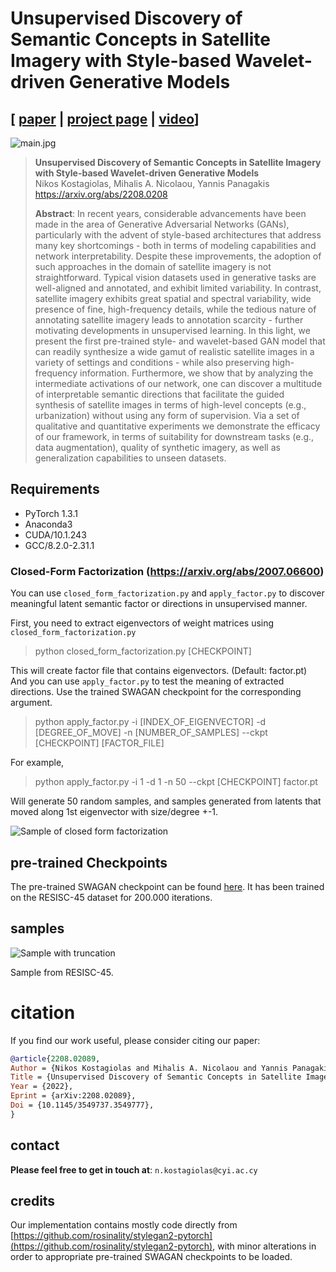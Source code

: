 # Unsupervised Discovery of Semantic Concepts in Satellite Imagery with Style-based Wavelet-driven Generative Models

## [ [paper](https://arxiv.org/abs/2208.02089) | [project page](https://kostagiolasn.github.io/setn2022/index.html) | [video](-)]

![main.jpg](./images/main.jpg)

> **Unsupervised Discovery of Semantic Concepts in Satellite Imagery with Style-based Wavelet-driven Generative Models**<br>
> Nikos Kostagiolas, Mihalis A. Nicolaou, Yannis Panagakis<br>
> https://arxiv.org/abs/2208.0208 <br>
>
> **Abstract**: In recent years, considerable advancements have been made in the area of Generative Adversarial Networks (GANs), particularly with the advent of style-based architectures that address many key shortcomings - both in terms of modeling capabilities and network interpretability. Despite these improvements, the adoption of such approaches in the domain of satellite imagery is not straightforward. Typical vision datasets used in generative tasks are well-aligned and annotated, and exhibit limited variability. In contrast, satellite imagery exhibits great spatial and spectral variability, wide presence of fine, high-frequency details, while the tedious nature of annotating satellite imagery leads to annotation scarcity - further motivating developments in unsupervised learning. In this light, we present the first pre-trained style- and wavelet-based GAN model that can readily synthesize a wide gamut of realistic satellite images in a variety of settings and conditions - while also preserving high-frequency information. Furthermore, we show that by analyzing the intermediate activations of our network, one can discover a multitude of interpretable semantic directions that facilitate the guided synthesis of satellite images in terms of high-level concepts (e.g., urbanization) without using any form of supervision. Via a set of qualitative and quantitative experiments we demonstrate the efficacy of our framework, in terms of suitability for downstream tasks (e.g., data augmentation), quality of synthetic imagery, as well as generalization capabilities to unseen datasets.

## Requirements

- PyTorch 1.3.1
- Anaconda3
- CUDA/10.1.243
- GCC/8.2.0-2.31.1

### Closed-Form Factorization (https://arxiv.org/abs/2007.06600)

You can use `closed_form_factorization.py` and `apply_factor.py` to discover meaningful latent semantic factor or directions in unsupervised manner.

First, you need to extract eigenvectors of weight matrices using `closed_form_factorization.py`

> python closed_form_factorization.py [CHECKPOINT]

This will create factor file that contains eigenvectors. (Default: factor.pt) And you can use `apply_factor.py` to test the meaning of extracted directions. Use the trained SWAGAN checkpoint for the corresponding argument.

> python apply_factor.py -i [INDEX_OF_EIGENVECTOR] -d [DEGREE_OF_MOVE] -n [NUMBER_OF_SAMPLES] --ckpt [CHECKPOINT] [FACTOR_FILE]

For example,

> python apply_factor.py -i 1 -d 1 -n 50 --ckpt [CHECKPOINT] factor.pt

Will generate 50 random samples, and samples generated from latents that moved along 1st eigenvector with size/degree +-1.

![Sample of closed form factorization](doc/factor_index-1_degree-1.0.png)

## pre-trained Checkpoints

The pre-trained SWAGAN checkpoint can be found [here](https://drive.google.com/file/d/19GvThGNywddLRJoWfCEbB3VT3Sz1LZjR/view?usp=sharing). It has been trained on the RESISC-45 dataset for 200.000 iterations.

## samples

![Sample with truncation](doc/generations.png)

Sample from RESISC-45.

# citation

If you find our work useful, please consider citing our paper:

```bibtex
@article{2208.02089,
Author = {Nikos Kostagiolas and Mihalis A. Nicolaou and Yannis Panagakis},
Title = {Unsupervised Discovery of Semantic Concepts in Satellite Imagery with Style-based Wavelet-driven Generative Models},
Year = {2022},
Eprint = {arXiv:2208.02089},
Doi = {10.1145/3549737.3549777},
}
```

## contact
**Please feel free to get in touch at**: `n.kostagiolas@cyi.ac.cy`

## credits

Our implementation contains mostly code directly from [https://github.com/rosinality/stylegan2-pytorch](https://github.com/rosinality/stylegan2-pytorch), with minor alterations in order to appropriate pre-trained SWAGAN checkpoints to be loaded.

